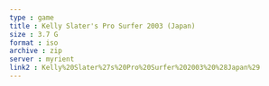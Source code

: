 ```yaml
---
type : game
title : Kelly Slater's Pro Surfer 2003 (Japan)
size : 3.7 G
format : iso
archive : zip
server : myrient
link2 : Kelly%20Slater%27s%20Pro%20Surfer%202003%20%28Japan%29
---
```

